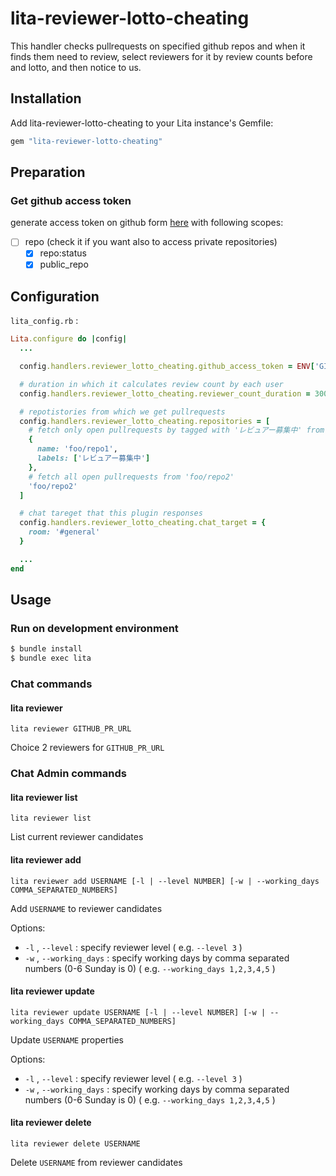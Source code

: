 # lita-reviewer-lotto-cheating

This handler checks pullrequests on specified github repos and when it finds them need to review, select reviewers for it by review counts before and lotto, and then notice to us.

## Installation

Add lita-reviewer-lotto-cheating to your Lita instance's Gemfile:

``` ruby
gem "lita-reviewer-lotto-cheating"
```

## Preparation

### Get github access token

generate access token on github form [here](https://github.com/settings/tokens/new) with following scopes:

- [ ] repo (check it if you want also to access private repositories)
  - [x] repo:status
  - [x] public_repo

## Configuration

`lita_config.rb` :

```ruby
Lita.configure do |config|
  ...

  config.handlers.reviewer_lotto_cheating.github_access_token = ENV['GITHUB_ACCESS_TOKEN']

  # duration in which it calculates review count by each user
  config.handlers.reviewer_lotto_cheating.reviewer_count_duration = 300

  # repotistories from which we get pullrequests
  config.handlers.reviewer_lotto_cheating.repositories = [
    # fetch only open pullrequests by tagged with 'レビュアー募集中' from 'foo/repo1'
    {
      name: 'foo/repo1',
      labels: ['レビュアー募集中']
    },
    # fetch all open pullrequests from 'foo/repo2'
    'foo/repo2'
  ]

  # chat tareget that this plugin responses
  config.handlers.reviewer_lotto_cheating.chat_target = {
    room: '#general'
  }

  ...
end
```

## Usage

### Run on development environment
```sh
$ bundle install
$ bundle exec lita
```

### Chat commands

#### lita reviewer

    lita reviewer GITHUB_PR_URL

Choice 2 reviewers for `GITHUB_PR_URL`

### Chat Admin commands

#### lita reviewer list

    lita reviewer list

List current reviewer candidates

#### lita reviewer add

    lita reviewer add USERNAME [-l | --level NUMBER] [-w | --working_days COMMA_SEPARATED_NUMBERS]

Add `USERNAME` to reviewer candidates

Options:

- `-l` , `--level` : specify reviewer level
  ( e.g. `--level 3` )
- `-w` , `--working_days` : specify working days by comma separated numbers (0-6 Sunday is 0)
  ( e.g. `--working_days 1,2,3,4,5` )

#### lita reviewer update

    lita reviewer update USERNAME [-l | --level NUMBER] [-w | --working_days COMMA_SEPARATED_NUMBERS]

Update `USERNAME` properties

Options:

- `-l` , `--level` : specify reviewer level
  ( e.g. `--level 3` )
- `-w` , `--working_days` : specify working days by comma separated numbers (0-6 Sunday is 0)
  ( e.g. `--working_days 1,2,3,4,5` )

#### lita reviewer delete

    lita reviewer delete USERNAME

Delete `USERNAME` from reviewer candidates
